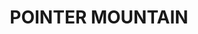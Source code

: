 ---
lastmod: '2025-04-06T06:05:20+00:00'
latitude: -35.22989059
layout: suburb
longitude: 150.3632777
postcode: '2539'
state: NSW
title: POINTER MOUNTAIN
url: /nsw/pointer-mountain/
---
